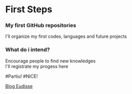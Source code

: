 # First Steps

### My first GitHub repositories 
I'll organize my first codes, languages and future projects

### What do i intend?

Encourage people to find new knowledges <br>
I'll registrate my progess here


#Partiu!
#NICE!

[Blog Eudisse](https://medium.com/eudisse)
